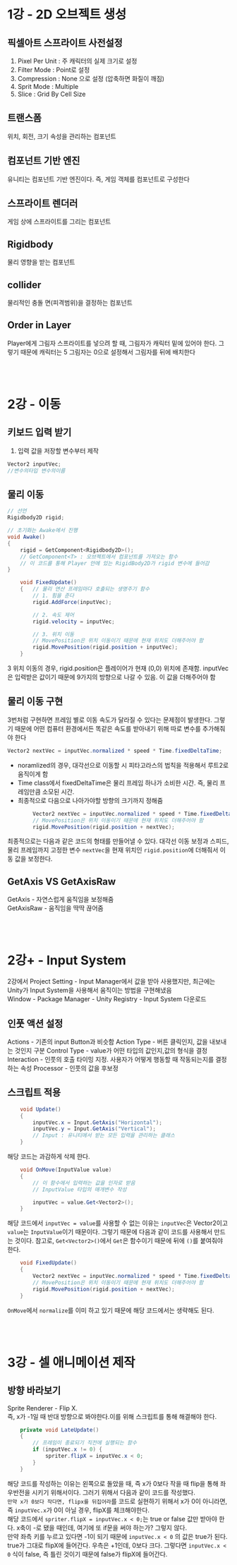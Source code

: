 # 1강 - 2D 오브젝트 생성

## 픽셀아트 스프라이트 사전설정
1. Pixel Per Unit : 주 캐릭터의 실제 크기로 설정
2. Filter Mode : Point로 설정
3. Compression : None 으로 설정 (압축하면 화질이 깨짐)
4. Sprit Mode : Multiple 
5. Slice : Grid By Cell Size 

## 트랜스폼
위치, 회전, 크기 속성을 관리하는 컴포넌트

## 컴포넌트 기반 엔진
유니티는 컴포넌트 기반 엔진이다. 즉, 게임 객체를 컴포넌트로 구성한다 

## 스프라이트 렌더러
게임 상에 스프라이트를 그리는 컴포넌트

## Rigidbody
물리 영향을 받는 컴포넌트

## collider
물리적인 충돌 면(피격범위)을 결정하는 컴포넌트

## Order in Layer
Player에게 그림자 스프라이트를 넣으려 할 때, 그림자가 캐릭터 밑에 있어야 한다. 그렇기 때문에 캐릭터는 5 그림자는 0으로 설정해서 그림자를 뒤에 배치한다

<br>
<br>

# 2강 - 이동

## 키보드 입력 받기
1. 입력 값을 저장할 변수부터 제작
```csharp
Vector2 inputVec;
//변수의타입 변수의이름

```
## 물리 이동
```csharp
// 선언
Rigidbody2D rigid;

// 초기화는 Awake에서 진행
void Awake()
{
    rigid = GetComponent<Rigidbody2D>();
    // GetComponent<T> : 오브젝트에서 컴포넌트를 가져오는 함수
    // 이 코드를 통해 Player 안에 있는 RigidBody2D가 rigid 변수에 들어감
}
```

```csharp
    void FixedUpdate()
    {   // 물리 연산 프레임마다 호출되는 생명주기 함수 
        // 1. 힘을 준다
        rigid.AddForce(inputVec);

        // 2. 속도 제어
        rigid.velocity = inputVec;

        // 3. 위치 이동
        // MovePosition은 위치 이동이기 때문에 현재 위치도 더해주어야 함
        rigid.MovePosition(rigid.position + inputVec);
    }
```
3 위치 이동의 경우, rigid.position은 플레이어가 현재 (0,0) 위치에 존재함. inputVec은 입력받은 값이기 때문에 9가지의 방향으로 나갈 수 있음. 이 값을 더해주어야 함

## 물리 이동 구현

3번처럼 구현하면 프레임 별로 이동 속도가 달라질 수 있다는 문제점이 발생한다. 그렇기 때문에 어떤 컴퓨터 환경에서든 똑같은 속도를 받아내기 위해 따로 변수를 추가해줘야 한다

```csharp
Vector2 nextVec = inputVec.normalized * speed * Time.fixedDeltaTime;
```
- noramlized의 경우, 대각선으로 이동할 시 피타고라스의 법칙을 적용해서 루트2로 움직이게 함
- Time class에서 fixedDeltaTime은 물리 프레임 하나가 소비한 시간. 즉, 물리 프레임만큼 소모된 시간. 
- 최종적으로 다음으로 나아가야할 방향의 크기까지 정해줌  

```csharp
        Vector2 nextVec = inputVec.normalized * speed * Time.fixedDeltaTime;
        // MovePosition은 위치 이동이기 때문에 현재 위치도 더해주어야 함
        rigid.MovePosition(rigid.position + nextVec);
```
최종적으로는 다음과 같은 코드의 형태를 만들어낼 수 있다. 대각선 이동 보정과 스피드, 물리 프레임까지 고정한 변수 `nextVec`을 현재 위치인 `rigid.position`에 더해줘서 이동 값을 보정한다. 

## GetAxis VS GetAxisRaw
GetAxis - 자연스럽게 움직임을 보정해줌<br>
GetAxisRaw - 움직임을 딱딱 끊어줌

<br>
<br>

# 2강+ - Input System
2강에서 Project Setting - Input Manager에서 값을 받아 사용했지만, 최근에는 Unity가 Input System을 사용해서 움직이는 방법을 구현해냈음 <br>
Window - Package Manager - Unity Registry - Input System 다운로드 <br>

## 인풋 액션 설정
Actions - 기존의 input Button과 비슷함 
Action Type - 버튼 클릭인지, 값을 내보내는 것인지 구분 
Control Type - value가 어떤 타입의 값인지,값의 형식을 결정
Interaction - 인풋의 호출 타이밍 지정. 사용자가 어떻게 행동할 때 작동되는지를 결정하는 속성
Processor - 인풋의 값을 후보정 

## 스크립트 적용
```csharp
    void Update()
    {
        inputVec.x = Input.GetAxis("Horizontal");
        inputVec.y = Input.GetAxis("Vertical");
        // Input : 유니티에서 받는 모든 입력을 관리하는 클래스
    }
```
해당 코드는 과감하게 삭제 한다.

```csharp
    void OnMove(InputValue value)
    {
        // 이 함수에서 입력하는 값을 인자로 받음
        // InputValue 타입의 매개변수 작성 

        inputVec = value.Get<Vector2>();
    }
```
해당 코드에서 `inputVec = value`를 사용할 수 없는 이유는 `inputVec`은 Vector2이고 `value`는 `InputValue`이기 때문이다. 그렇기 때문에 다음과 같이 코드를 사용해서 만드는 것이다. 참고로, `Get<Vector2>()`에서 `Get`은 함수이기 때문에 뒤에 `()`를 붙여줘야 한다. 

```csharp
    void FixedUpdate()
    {
        Vector2 nextVec = inputVec.normalized * speed * Time.fixedDeltaTime;
        // MovePosition은 위치 이동이기 때문에 현재 위치도 더해주어야 함
        rigid.MovePosition(rigid.position + nextVec);
    }

```
`OnMove`에서 `normalize`를 이미 하고 있기 때문에 해당 코드에서는 생략해도 된다.  

<br>
<br>

# 3강 - 셀 애니메이션 제작
## 방향 바라보기
Sprite Renderer - Flip X. <br>
즉, x가 -1일 때 반대 방향으로 봐야한다.이를 위해 스크립트를 통해 해결해야 한다.

```csharp
    private void LateUpdate()
    {
        // 프레임이 종료되기 직전에 실행되는 함수
        if (inputVec.x != 0) {
            spriter.flipX = inputVec.x < 0;
        }
    }
```
해당 코드를 작성하는 이유는 왼쪽으로 돌았을 때, 즉 x가 0보다 작을 때 flip을 통해 좌우반전을 시키기 위해서이다. 그러기 위해서 다음과 같이 코드를 작성했다. <br>
`만약 x가 0보다 작다면, flipx를 뒤집어라`를 코드로 실현하기 위해서 x가 0이 아니라면, 즉 `inputVec.x`가 0이 아닐 경우, flipX를 체크해야한다. <br>
해당 코드에서 `spriter.flipX = inputVec.x < 0;`는 true or false 값만 받아야 한다. x축이 -로 됐을 때인데, 여기에 또 if문을 써야 하는가? 그렇지 않다. <br>
만약 좌측 키를 누르고 있다면 -1이 되기 때문에 `inputVec.x < 0` 의 값은  true가 된다. true가 그대로 flipX에 들어간다. 우측은 +1인데, 0보다 크다. 그렇다면 `inputVec.x < 0` 식이 false, 즉 틀린 것이기 때문에 false가 flipX에 들어간다. 


